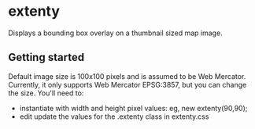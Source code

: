 # extenty
Displays a bounding box overlay on a thumbnail sized map image. 

## Getting started

Default image size is 100x100 pixels and is assumed to be Web Mercator. 
Currently, it only supports Web Mercator EPSG:3857, but you can change the size. You'll need to: 

- instantiate with width and height pixel values: eg, new extenty(90,90);
- edit update the values for the .extenty class in extenty.css
